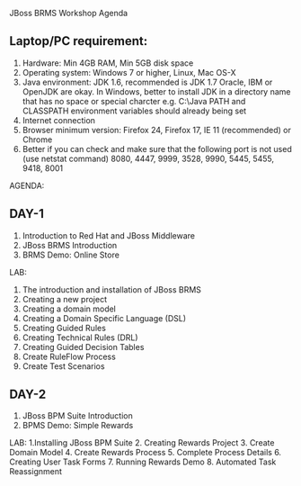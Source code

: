 JBoss BRMS Workshop Agenda

## Laptop/PC requirement:

1. Hardware: Min 4GB RAM, Min 5GB disk space
2. Operating system: Windows 7 or higher, Linux, Mac OS-X 
3. Java environment: JDK 1.6, recommended is JDK 1.7 
   Oracle, IBM or OpenJDK are okay.
   In Windows, better to install JDK in a directory name that has no space or special charcter e.g. C:\Java
   PATH and CLASSPATH environment variables should already being set
4. Internet connection
5. Browser minimum version: Firefox 24, Firefox 17, IE 11 (recommended) or Chrome
6. Better if you can check and make sure that the following port is not used (use netstat command)
   8080, 4447, 9999, 3528, 9990, 5445, 5455, 9418, 8001


AGENDA:

## DAY-1
1. Introduction to Red Hat and JBoss Middleware 
2. JBoss BRMS Introduction
3. BRMS Demo: Online Store

LAB:
1. The introduction and installation of JBoss BRMS 
2. Creating a new project
3. Creating a domain model
4. Creating a Domain Specific Language (DSL)
5. Creating Guided Rules
6. Creating Technical Rules (DRL)
7. Creating Guided Decision Tables
8. Create RuleFlow Process
9. Create Test Scenarios

## DAY-2
1. JBoss BPM Suite Introduction
2. BPMS Demo: Simple Rewards 

LAB: 
1.Installing JBoss BPM Suite
2. Creating Rewards Project
3. Create Domain Model
4. Create Rewards Process
5. Complete Process Details
6. Creating User Task Forms
7. Running Rewards Demo
8. Automated Task Reassignment
